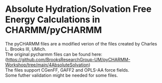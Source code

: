 # Absolute Hydration/Solvation Free Energy Calculations in CHARMM/pyCHARMM
The pyCHARMM files are a modified verion of the files created by Charles L. Brooks III, UMich. \
The original pycharmm files can be found here: (https://github.com/BrooksResearchGroup-UM/pyCHARMM-Workshop/tree/main/4AbsoluteSolvation) \
The files support CGenFF, GAFF2 and OPLS-AA force fields. \
Some futher validation might be needed for some files.
